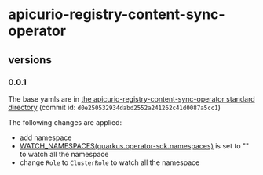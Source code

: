 # apicurio-registry-content-sync-operator

## versions

### 0.0.1
The base yamls are in [the apicurio-registry-content-sync-operator
standard directory](https://github.com/Apicurio/apicurio-registry-content-sync-operator/tree/main/deploy/standalone) (commit id: `d0e250532934dabd2552a241262c41d0087a5cc1`)

The following changes are applied:

- add namespace
- [WATCH_NAMESPACES(quarkus.operator-sdk.namespaces)](https://github.com/Apicurio/apicurio-registry-content-sync-operator/blob/d0e250532934dabd2552a241262c41d0087a5cc1/sync/src/main/resources/application.properties#L15)
  is set to "" to watch all the namespace
- change `Role` to `ClusterRole` to watch all the namespace 
